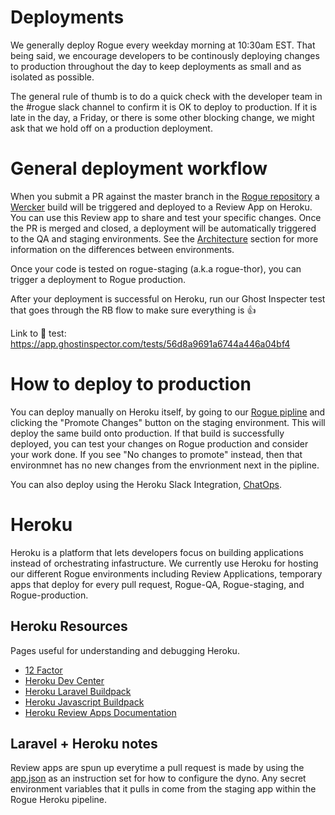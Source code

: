 # Deployments

We generally deploy Rogue every weekday morning at 10:30am EST. That being said, we encourage developers to be continously deploying changes to production throughout the day to keep deployments as small and as isolated as possible.

The general rule of thumb is to do a quick check with the developer team in the #rogue slack channel to confirm it is OK to deploy to production. If it is late in the day, a Friday, or there is some other blocking change, we might ask that we hold off on a production deployment.

# General deployment workflow

When you submit a PR against the master branch in the [Rogue repository](https://github.com/DoSomething/rogue) a [Wercker](https://app.wercker.com/dosomething/rogue/runs) build will be triggered and deployed to a Review App on Heroku. You can use this Review app to share and test your specific changes. Once the PR is merged and closed, a deployment will be automatically triggered to the QA and staging environments. See the [Architecture](/docs/development/architecture.md) section for more information on the differences between environments.

Once your code is tested on rogue-staging (a.k.a rogue-thor), you can trigger a deployment to Rogue production.

After your deployment is successful on Heroku, run our Ghost Inspecter test that goes through the RB flow to make sure everything is :thumbsup:

Link to :ghost: test: https://app.ghostinspector.com/tests/56d8a9691a6744a446a04bf4

# How to deploy to production

You can deploy manually on Heroku itself, by going to our [Rogue pipline](https://dashboard.heroku.com/pipelines/289a727e-1b35-401e-8c80-4b0bf6dd4a77) and clicking the "Promote Changes" button on the staging environment. This will deploy the same build onto production. If that build is successfully deployed, you can test your changes on Rogue production and consider your work done. If you see "No changes to promote" instead, then that environmnet has no new changes from the envrionment next in the pipline.

You can also deploy using the Heroku Slack Integration, [ChatOps](https://devcenter.heroku.com/articles/chatops).

# Heroku

Heroku is a platform that lets developers focus on building applications instead of orchestrating infastructure. We currently use Heroku for hosting our different Rogue environments including Review Applications, temporary apps that deploy for every pull request, Rogue-QA, Rogue-staging, and Rogue-production.

## Heroku Resources

Pages useful for understanding and debugging Heroku.

-   [12 Factor](https://12factor.net/)
-   [Heroku Dev Center](https://devcenter.heroku.com/)
-   [Heroku Laravel Buildpack](https://devcenter.heroku.com/articles/getting-started-with-laravel)
-   [Heroku Javascript Buildpack](https://devcenter.heroku.com/articles/deploying-nodejs)
-   [Heroku Review Apps Documentation](https://devcenter.heroku.com/articles/deploying-nodejs)

## Laravel + Heroku notes

Review apps are spun up everytime a pull request is made by using the [app.json](https://github.com/DoSomething/rogue/blob/master/app.json) as an instruction set for how to configure the dyno. Any secret environment variables that it pulls in come from the staging app within the Rogue Heroku pipeline.
